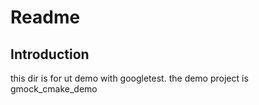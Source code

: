 # Readme

## Introduction

this dir is for ut demo with googletest.
the demo project is gmock_cmake_demo